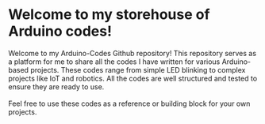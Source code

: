 # **Welcome to my storehouse of Arduino codes!**

Welcome to my Arduino-Codes Github repository! This repository serves as a platform for me to share all the codes I have written for various Arduino-based projects. These codes range from simple LED blinking to complex projects like IoT and robotics. All the codes are well structured and tested to ensure they are ready to use. 
<br/>
<br/>
Feel free to use these codes as a reference or building block for your own projects.
